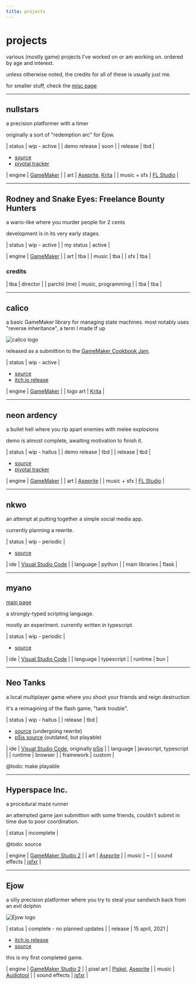 ```yaml
---
title: projects
---
```


# projects

various (mostly game) projects I've worked on or am working on. ordered by age and interest.

unless otherwise noted, the credits for all of these is usually just me. 

for smaller stuff, check the [misc page](misc)


---
## nullstars

a precision platformer with a timer

originally a sort of "redemption arc" for Ejow. 

| status | wip - active |
| demo release | soon |
| release | tbd |

- [source](https://github.com/Wainggan/nullstars)
- [pivotal tracker](https://www.pivotaltracker.com/projects/2687512)

| engine | [GameMaker](https://gamemaker.io/en) |
| art | [Aseprite](https://www.aseprite.org/), [Krita](https://krita.org/en/) |
| music + sfx | [FL Studio](https://www.image-line.com/) |


---
## Rodney and Snake Eyes: Freelance Bounty Hunters

a wario-like where you murder people for 2 cents

development is in its very early stages.

| status | wip - active |
| my status | active |

| engine | [GameMaker](https://gamemaker.io/en) |
| art | tba |
| music | tba |
| sfx | tba |


### credits

| tba | director |
| parchii (me) | music, programming |
| tba | tba |


---
## calico

a basic GameMaker library for managing state machines. 
most notably uses "reverse inheritance", a term I made tf up

![calico logo](https://img.itch.zone/aW1nLzE1MDM1MjY0LnBuZw==/347x500/H1h5Rm.png)

released as a submittion to the [GameMaker Cookbook Jam](https://itch.io/jam/cookbook-jam-1).

| status | wip - active |

- [source](https://github.com/Wainggan/calico)
- [itch.io release](https://wainggan.itch.io/calico)

| engine | [GameMaker](https://gamemaker.io/en) |
| logo art | [Krita](https://krita.org/en/) |


---
## neon ardency

a bullet hell where you rip apart enemies with melee explosions

demo is almost complete, awaiting motivation to finish it.

| status | wip - haitus |
| demo release | tbd |
| release | tbd |

- [source](https://github.com/Wainggan/GameWIP)
- [pivotal tracker](https://www.pivotaltracker.com/projects/2539954)

| engine | [GameMaker](https://gamemaker.io/en) |
| art | [Aseprite](https://www.aseprite.org/) |
| music + sfx | [FL Studio](https://www.image-line.com/) |


---
## nkwo

an attempt at putting together a simple social media app. 

currently planning a rewrite.

| status | wip - periodic |

- [source](https://github.com/Wainggan/nkwo)

| ide | [Visual Studio Code](https://code.visualstudio.com/) |
| language | python |
| main libraries | flask |


---
## myano

[main page](myano/)

a strongly-typed scripting language.

mostly an experiment. currently written in typescript.

| status | wip - periodic |

- [source](https://github.com/Wainggan/myano)

| ide | [Visual Studio Code](https://code.visualstudio.com/) |
| language | typescript |
| runtime | bun |


---
## Neo Tanks

a local multiplayer game where you shoot your friends and reign destruction

it's a reimagining of the flash game, "tank trouble". 

| status | wip - haitus |
| release | tbd |

- [source](https://github.com/Wainggan/neo-tanks) (undergoing rewrite)
- [p5js source](https://editor.p5js.org/Wainggan/sketches/jo9i_JptQ) (outdated, but playable)

| ide | [Visual Studio Code](https://code.visualstudio.com/), originally [p5js](https://p5js.org/) |
| language | javascript, typescript |
| runtime | browser |
| framework | custom |

@todo: make playable


---
## Hyperspace Inc.

a procedural maze runner 

an attempted game jam submittion with some friends, couldn't submit in time due to poor coordination.

| status | incomplete |

@todo: source

| engine | [GameMaker Studio 2](https://gamemaker.io/en) |
| art | [Aseprite](https://www.aseprite.org/) |
| music | ~ |
| sound effects | [jsfxr](https://sfxr.me/) |


---
## Ejow

a silly precision platformer where you try to steal your sandwich back from an evil dolphin

![Ejow logo](https://img.itch.zone/aW1nLzU2ODI2MzgucG5n/315x250%23c/%2B%2BjVAW.png)

| status | complete - no planned updates |
| release | 15 april, 2021 |

- [itch.io release](https://wainggan.itch.io/ejow)
- [source](https://github.com/Wainggan/ejow)

this is my first completed game. 

| engine | [GameMaker Studio 2](https://gamemaker.io/en) |
| pixel art | [Piskel](https://www.piskelapp.com/), [Aseprite](https://www.aseprite.org/) |
| music | [Audiotool](https://www.audiotool.com/) |
| sound effects | [jsfxr](https://sfxr.me/) |

